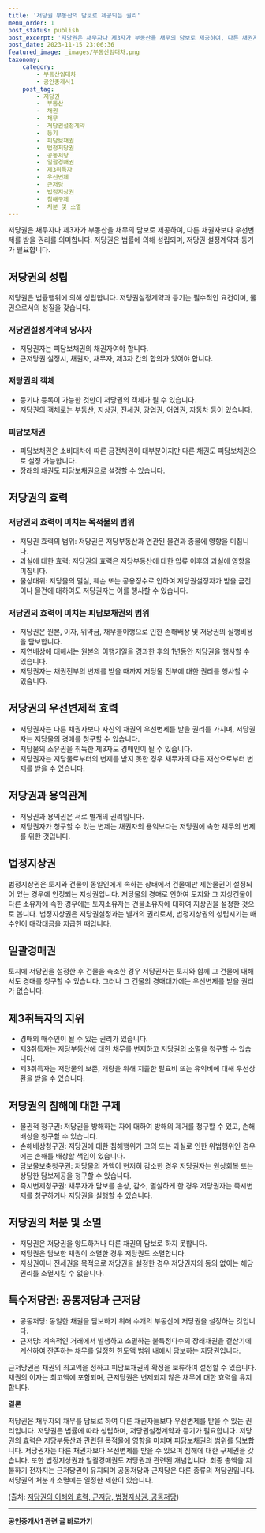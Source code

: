 ```yaml
---
title: '저당권 부동산의 담보로 제공되는 권리'
menu_order: 1
post_status: publish
post_excerpt: '저당권은 채무자나 제3자가 부동산을 채무의 담보로 제공하여, 다른 채권자보다 우선변제를 받을 권리를 의미합니다. 저당권은 법률에 의해 성립되며, 저당권 설정계약과 등기가 필요합니다.'
post_date: 2023-11-15 23:06:36
featured_image: _images/부동산임대차.png
taxonomy:
    category:
        - 부동산임대차
        - 공인중개사1
    post_tag:
        - 저당권
        -  부동산
        -  채권
        -  채무
        -  저당권설정계약
        -  등기
        -  피담보채권
        -  법정저당권
        -  공동저당
        -  일괄경매권
        -  제3취득자
        -  우선변제
        -  근저당
        -  법정지상권
        -  침해구제
        -  처분 및 소멸
---
```



저당권은 채무자나 제3자가 부동산을 채무의 담보로 제공하여, 다른 채권자보다 우선변제를 받을 권리를 의미합니다. 저당권은 법률에 의해 성립되며, 저당권 설정계약과 등기가 필요합니다.

## 저당권의 성립

저당권은 법률행위에 의해 성립합니다. 저당권설정계약과 등기는 필수적인 요건이며, 물권으로서의 성질을 갖습니다.

### 저당권설정계약의 당사자

- 저당권자는 피담보채권의 채권자여야 합니다.
- 근저당권 설정시, 채권자, 채무자, 제3자 간의 합의가 있어야 합니다.

### 저당권의 객체

- 등기나 등록이 가능한 것만이 저당권의 객체가 될 수 있습니다.
- 저당권의 객체로는 부동산, 지상권, 전세권, 광업권, 어업권, 자동차 등이 있습니다.

### 피담보채권

- 피담보채권은 소비대차에 따른 금전채권이 대부분이지만 다른 채권도 피담보채권으로 설정 가능합니다.
- 장래의 채권도 피담보채권으로 설정할 수 있습니다.

## 저당권의 효력

### 저당권의 효력이 미치는 목적물의 범위

- 저당권 효력의 범위: 저당권은 저당부동산과 연관된 물건과 종물에 영향을 미칩니다.
- 과실에 대한 효력: 저당권의 효력은 저당부동산에 대한 압류 이후의 과실에 영향을 미칩니다.
- 물상대위: 저당물의 멸실, 훼손 또는 공용징수로 인하여 저당권설정자가 받을 금전이나 물건에 대하여도 저당권자는 이를 행사할 수 있습니다.

### 저당권의 효력이 미치는 피담보채권의 범위

- 저당권은 원본, 이자, 위약금, 채무불이행으로 인한 손해배상 및 저당권의 실행비용을 담보합니다.
- 지연배상에 대해서는 원본의 이행기일을 경과한 후의 1년동안 저당권을 행사할 수 있습니다.
- 저당권자는 채권전부의 변제를 받을 때까지 저당물 전부에 대한 권리를 행사할 수 있습니다.

## 저당권의 우선변제적 효력

- 저당권자는 다른 채권자보다 자신의 채권의 우선변제를 받을 권리를 가지며, 저당권자는 저당물의 경매를 청구할 수 있습니다.
- 저당물의 소유권을 취득한 제3자도 경매인이 될 수 있습니다.
- 저당권자는 저당물로부터의 변제를 받지 못한 경우 채무자의 다른 재산으로부터 변제를 받을 수 있습니다.

## 저당권과 용익관계

- 저당권과 용익권은 서로 별개의 권리입니다.
- 저당권자가 청구할 수 있는 변제는 채권자의 용익보다는 저당권에 속한 채무의 변제를 위한 것입니다.

## 법정지상권

법정지상권은 토지와 건물이 동일인에게 속하는 상태에서 건물에만 제한물권이 설정되어 있는 경우에 인정되는 지상권입니다. 저당물의 경매로 인하여 토지와 그 지상건물이 다른 소유자에 속한 경우에는 토지소유자는 건물소유자에 대하여 지상권을 설정한 것으로 봅니다. 법정지상권은 저당권설정과는 별개의 권리로서, 법정지상권의 성립시기는 매수인이 매각대금을 지급한 때입니다.

## 일괄경매권

토지에 저당권을 설정한 후 건물을 축조한 경우 저당권자는 토지와 함께 그 건물에 대해서도 경매를 청구할 수 있습니다. 그러나 그 건물의 경매대가에는 우선변제를 받을 권리가 없습니다.

## 제3취득자의 지위

- 경매의 매수인이 될 수 있는 권리가 있습니다.
- 제3취득자는 저당부동산에 대한 채무를 변제하고 저당권의 소멸을 청구할 수 있습니다.
- 제3취득자는 저당물의 보존, 개량을 위해 지출한 필요비 또는 유익비에 대해 우선상환을 받을 수 있습니다.

## 저당권의 침해에 대한 구제

- 물권적 청구권: 저당권을 방해하는 자에 대하여 방해의 제거를 청구할 수 있고, 손해배상을 청구할 수 있습니다.
- 손해배상청구권: 저당권에 대한 침해행위가 고의 또는 과실로 인한 위법행위인 경우에는 손해를 배상할 책임이 있습니다.
- 담보물보충청구권: 저당물의 가액이 현저히 감소한 경우 저당권자는 원상회복 또는 상당한 담보제공을 청구할 수 있습니다.
- 즉시변제청구권: 채무자가 담보를 손상, 감소, 멸실하게 한 경우 저당권자는 즉시변제를 청구하거나 저당권을 실행할 수 있습니다.

## 저당권의 처분 및 소멸

- 저당권은 저당권을 양도하거나 다른 채권의 담보로 하지 못합니다.
- 저당권은 담보한 채권이 소멸한 경우 저당권도 소멸합니다.
- 지상권이나 전세권을 목적으로 저당권을 설정한 경우 저당권자의 동의 없이는 해당 권리를 소멸시킬 수 없습니다.

## 특수저당권: 공동저당과 근저당

- 공동저당: 동일한 채권을 담보하기 위해 수개의 부동산에 저당권을 설정하는 것입니다.
- 근저당: 계속적인 거래에서 발생하고 소멸하는 불특정다수의 장래채권을 결산기에 계산하여 잔존하는 채무를 일정한 한도액 범위 내에서 담보하는 저당권입니다.

근저당권은 채권의 최고액을 정하고 피담보채권의 확정을 보류하여 설정할 수 있습니다. 채권의 이자는 최고액에 포함되며, 근저당권은 변제되지 않은 채무에 대한 효력을 유지합니다.

**결론**

저당권은 채무자의 채무를 담보로 하여 다른 채권자들보다 우선변제를 받을 수 있는 권리입니다. 저당권은 법률에 따라 성립하며, 저당권설정계약과 등기가 필요합니다. 저당권의 효력은 저당부동산과 관련된 목적물에 영향을 미치며 피담보채권의 범위를 담보합니다. 저당권자는 다른 채권자보다 우선변제를 받을 수 있으며 침해에 대한 구제권을 갖습니다. 또한 법정지상권과 일괄경매권도 저당권과 관련된 개념입니다. 최종 총액을 지불하기 전까지는 근저당권이 유지되며 공동저당과 근저당은 다른 종류의 저당권입니다. 저당권의 처분과 소멸에는 일정한 제한이 있습니다.

(출처: [저당권의 이해와 효력, 근저당, 법정지상권, 공동저당](http://www.lawtimes.co.kr/legal-news/법률컬리/141710/article.html))
<!-- wp:separator -->
<hr class="wp-block-separator has-alpha-channel-opacity"/>
<!-- /wp:separator -->

<!-- wp:group {"backgroundColor":"base","layout":{"type":"constrained"}} -->
<div class="wp-block-group has-base-background-color has-background"><!-- wp:paragraph {"align":"center","fontSize":"medium"} -->
<p class="has-text-align-center has-large-font-size"><strong>공인중개사1 관련 글 바로가기</strong></p>
<!-- /wp:paragraph -->


<!-- wp:latest-posts
{"categories":[{"id":22617,"count":19,"description":"","link":"https://uknowlaw.com/category/%ea%b3%b5%ec%9d%b8%ec%a4%91%ea%b0%9c%ec%82%ac1/","name":"공인중개사1","slug":"공인중개사1","taxonomy":"category","parent":0,"meta":[],"_links":{"self":[{"href":"https://uknowlaw.com/wp-json/wp/v2/categories/22617"}],"collection":[{"href":"https://uknowlaw.com/wp-json/wp/v2/categories"}],"about":[{"href":"https://uknowlaw.com/wp-json/wp/v2/taxonomies/category"}],"wp:post_type":[{"href":"https://uknowlaw.com/wp-json/wp/v2/posts?categories=22617"}],"curies":[{"name":"wp","href":"https://api.w.org/{rel}","templated":true}]}}],"postsToShow":100,"excerptLength":28,"postLayout":"grid","columns":2,"featuredImageAlign":"left","featuredImageSizeSlug":"large","fontSize":"small"} /--></div>
<!-- /wp:group -->